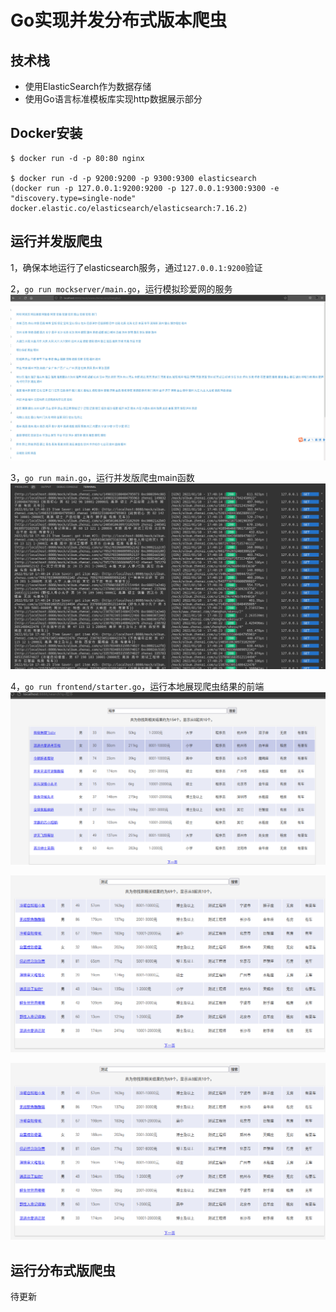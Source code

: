 # Go实现并发分布式版本爬虫  

## 技术栈  

- 使用ElasticSearch作为数据存储  
- 使用Go语言标准模板库实现http数据展示部分  

## Docker安装  

```
$ docker run -d -p 80:80 nginx

$ docker run -d -p 9200:9200 -p 9300:9300 elasticsearch
(docker run -p 127.0.0.1:9200:9200 -p 127.0.0.1:9300:9300 -e "discovery.type=single-node" docker.elastic.co/elasticsearch/elasticsearch:7.16.2)
```

## 运行并发版爬虫  

1，确保本地运行了elasticsearch服务，通过`127.0.0.1:9200`验证  

2，`go run mockserver/main.go`，运行模拟珍爱网的服务  
![](./res/mock服务.png)  

3，`go run main.go`，运行并发版爬虫main函数  
![](./res/并发爬虫测试.png)  

4，`go run frontend/starter.go`，运行本地展现爬虫结果的前端  
![](./res/爬虫前端测试1.png)  

![](./res/爬虫前端测试2.png)  

![](./res/爬虫前端测试2.png)  

## 运行分布式版爬虫  

待更新

